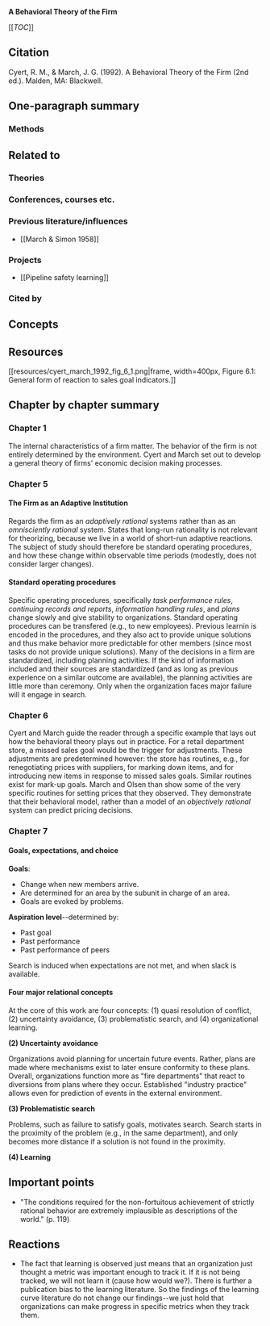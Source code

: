 **A Behavioral Theory of the Firm**

[[_TOC_]]

## Citation
Cyert, R. M., & March, J. G. (1992). A Behavioral Theory of the Firm (2nd ed.). Malden, MA: Blackwell.

## One-paragraph summary

### Methods

## Related to   

### Theories

### Conferences, courses etc.

### Previous literature/influences
* [[March & Simon 1958]]

### Projects
* [[Pipeline safety learning]]

### Cited by

## Concepts

## Resources

[[resources/cyert_march_1992_fig_6_1.png|frame, width=400px, Figure 6.1: General form of reaction to sales goal indicators.]]

## Chapter by chapter summary

### Chapter 1

The internal characteristics of a firm matter. The behavior of the firm is not entirely determined by the environment. Cyert and March set out to develop a general theory of firms' economic decision making processes.

### Chapter 5

#### The Firm as an Adaptive Institution

Regards the firm as an _adaptively rational_ systems rather than as an _omnisciently rational_ system. States that long-run rationality is not relevant for theorizing, because we live in a world of short-run adaptive reactions. The subject of study should therefore be standard operating procedures, and how these change within observable time periods (modestly, does not consider larger changes).

#### Standard operating procedures

Specific operating procedures, specifically _task performance rules_, _continuing records and reports_, _information handling rules_, and _plans_ change slowly and give stability to organizations. Standard operating procedures can be transfered (e.g., to new employees). Previous learnin is encoded in the procedures, and they also act to provide unique solutions and thus make behavior more predictable for other members (since most tasks do not provide unique solutions). Many of the decisions in a firm are standardized, including planning activities. If the kind of information included and their sources are standardized (and as long as previous experience on a similar outcome are available), the planning activities are little more than ceremony. Only when the organization faces major failure will it engage in search.

### Chapter 6

Cyert and March guide the reader through a specific example that lays out how the behavioral theory plays out in practice. For a retail department store, a missed sales goal would be the trigger for adjustments. These adjustments are predetermined however: the store has routines, e.g., for renegotiating prices with suppliers, for marking down items, and for introducing new items in response to missed sales goals. Similar routines exist for mark-up goals. March and Olsen than show some of the very specific routines for setting prices that they observed. They demonstrate that their behavioral model, rather than a model of an *objectively rational* system can predict pricing decisions.

### Chapter 7

#### Goals, expectations, and choice

**Goals**:

* Change when new members arrive.
* Are determined for an area by the subunit in charge of an area.
* Goals are evoked by problems.

**Aspiration level**--determined by:

* Past goal
* Past performance
* Past performance of peers

Search is induced when expectations are not met, and when slack is available.

#### Four major relational concepts

At the core of this work are four concepts: (1) quasi resolution of conflict, (2) uncertainty avoidance, (3) problematistic search, and (4) organizational learning.

**(2) Uncertainty avoidance**

Organizations avoid planning for uncertain future events. Rather, plans are made where mechanisms exist to later ensure conformity to these plans. Overall, organizations function more as "fire departments" that react to diversions from plans where they occur. Established "industry practice" allows even for prediction of events in the external environment.

**(3) Problematistic search**

Problems, such as failure to satisfy goals, motivates search. Search starts in the proximity of the problem (e.g., in the same department), and only becomes more distance if a solution is not found in the proximity.

**(4) Learning**



## Important points
* "The conditions required for the non-fortuitous achievement of strictly rational behavior are extremely implausible as descriptions of the world." (p. 119)

## Reactions
* The fact that learning is observed just means that an organization just thought a metric was important enough to track it. If it is not being tracked, we will not learn it (cause how would we?). There is further a publication bias to the learning literature. So the findings of the learning curve literature do not change our findings--we just hold that organizations can make progress in specific metrics when they track them.